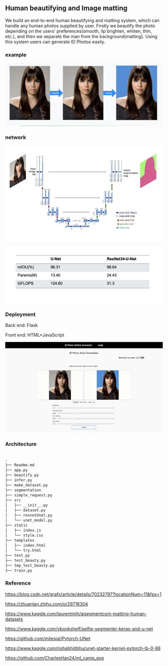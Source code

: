 ## Human beautifying and Image matting
We build an end-to-end human beautifying and matting system, which can handle any human photos supplied by user. Firstly we beautify the photo depending on the users’ preferences(smooth, lip brighten, whiten, thin, etc.), and then we separate the man from the background(matting). Using this system users can generate ID Photos easily.
### example
![image](https://raw.githubusercontent.com/YuchaoZheng/readme_add_pic/master/images/example.jpg)

### network
![image](https://raw.githubusercontent.com/YuchaoZheng/readme_add_pic/master/images/network.jpg)

![image](https://raw.githubusercontent.com/YuchaoZheng/readme_add_pic/master/images/result.jpg)

### Deployment

Back end: Flask

Front end: HTML+JavaScript

![image](https://raw.githubusercontent.com/YuchaoZheng/readme_add_pic/master/images/web.jpg)

### Architecture

```angular2

.
├── Readme.md
├── app.py
├── beautify.py
├── infer.py
├── make_dataset.py
├── segmentation
├── simple_request.py
├── src
│   ├── __init__.py
│   ├── dataset.py
│   ├── resnetUnet.py
│   └── unet_model.py
├── static
│   ├── index.js
│   └── style.css
├── templates
│   ├── index.html
│   └── try.html
├── test.py
├── test_beauty.py
├── tmp_test_beauty.py
├── train.py
```

### Reference
https://blog.csdn.net/grafx/article/details/70232797?locationNum=11&fps=1

https://zhuanlan.zhihu.com/p/29718304

https://www.kaggle.com/laurentmih/aisegmentcom-matting-human-datasets

https://www.kaggle.com/vbookshelf/selfie-segmenter-keras-and-u-net

https://github.com/milesial/Pytorch-UNet

https://www.kaggle.com/rishabhiitbhu/unet-starter-kernel-pytorch-lb-0-88

https://github.com/CharlesHan24/ml_camp_exp
